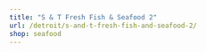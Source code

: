 ```yaml
---
title: "S & T Fresh Fish & Seafood 2"
url: /detroit/s-and-t-fresh-fish-and-seafood-2/
shop: seafood
---
```

